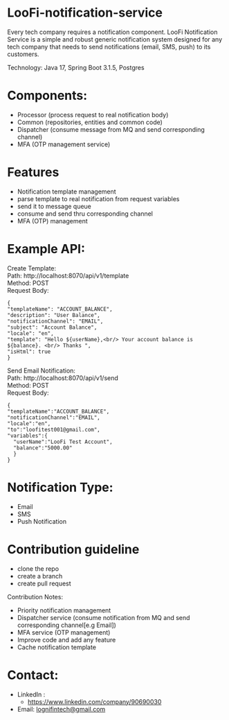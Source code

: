 # LooFi-notification-service

Every tech company requires a notification component. LooFi Notification Service is a simple and robust generic notification system designed for any tech company that needs to send notifications (email, SMS, push) to its customers.


Technology: Java 17, Spring Boot 3.1.5, Postgres

# Components:
- Processor (process request to real notification body)
- Common (repositories, entities and common code)
- Dispatcher (consume message from MQ and send corresponding channel)
- MFA (OTP management service)

# Features
- Notification template management
- parse template to real notification from request variables
- send it to message queue 
- consume and send thru corresponding channel
- MFA (OTP) management

# Example API:
Create Template:\
Path: http://localhost:8070/api/v1/template \
Method: POST\
Request Body:
```
{
"templateName": "ACCOUNT_BALANCE",
"description": "User Balance",
"notificationChannel": "EMAIL",
"subject": "Account Balance",
"locale": "en",
"template": "Hello ${userName},<br/> Your account balance is ${balance}. <br/> Thanks ",
"isHtml": true
}
```

Send Email Notification:\
Path: http://localhost:8070/api/v1/send \
Method: POST\
Request Body:
```
{
"templateName":"ACCOUNT_BALANCE",
"notificationChannel":"EMAIL",
"locale":"en",
"to":"loofitest001@gmail.com",
"variables":{
  "userName":"LooFi Test Account",
  "balance":"5000.00"
  }
}
```


# Notification Type:
- Email
- SMS
- Push Notification


# Contribution guideline
- clone the repo
- create a branch
- create pull request

Contribution Notes:
- Priority notification management
- Dispatcher service (consume notification from MQ and send corresponding channel[e.g Email])
- MFA service (OTP management)
- Improve code and add any feature
- Cache notification template


# Contact:
- LinkedIn :
    - https://www.linkedin.com/company/90690030
- Email: lognifintech@gmail.com



